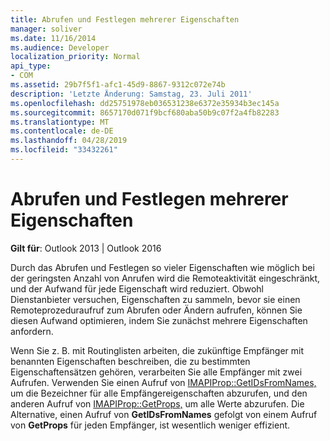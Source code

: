 ```yaml
---
title: Abrufen und Festlegen mehrerer Eigenschaften
manager: soliver
ms.date: 11/16/2014
ms.audience: Developer
localization_priority: Normal
api_type:
- COM
ms.assetid: 29b7f5f1-afc1-45d9-8867-9312c072e74b
description: 'Letzte Änderung: Samstag, 23. Juli 2011'
ms.openlocfilehash: dd25751978eb036531238e6372e35934b3ec145a
ms.sourcegitcommit: 8657170d071f9bcf680aba50b9c07f2a4fb82283
ms.translationtype: MT
ms.contentlocale: de-DE
ms.lasthandoff: 04/28/2019
ms.locfileid: "33432261"
---
```

# <a name="getting-and-setting-multiple-properties"></a>Abrufen und Festlegen mehrerer Eigenschaften

**Gilt für**: Outlook 2013 | Outlook 2016 
  
Durch das Abrufen und Festlegen so vieler Eigenschaften wie möglich bei der geringsten Anzahl von Anrufen wird die Remoteaktivität eingeschränkt, und der Aufwand für jede Eigenschaft wird reduziert. Obwohl Dienstanbieter versuchen, Eigenschaften zu sammeln, bevor sie einen Remoteprozeduraufruf zum Abrufen oder Ändern aufrufen, können Sie diesen Aufwand optimieren, indem Sie zunächst mehrere Eigenschaften anfordern.
  
Wenn Sie z. B. mit Routinglisten arbeiten, die zukünftige Empfänger mit benannten Eigenschaften beschreiben, die zu bestimmten Eigenschaftensätzen gehören, verarbeiten Sie alle Empfänger mit zwei Aufrufen. Verwenden Sie einen Aufruf von [IMAPIProp::GetIDsFromNames,](imapiprop-getidsfromnames.md) um die Bezeichner für alle Empfängereigenschaften abzurufen, und den anderen Aufruf von [IMAPIProp::GetProps,](imapiprop-getprops.md) um alle Werte abzurufen. Die Alternative, einen Aufruf von **GetIDsFromNames** gefolgt von einem Aufruf von **GetProps** für jeden Empfänger, ist wesentlich weniger effizient. 
  

